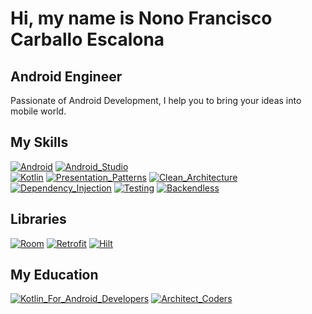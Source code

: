# Hi, my name is Nono Francisco Carballo Escalona
## Android Engineer
Passionate of Android Development, I help you to bring your ideas into mobile world.

## My Skills

[![Android](https://img.shields.io/badge/Android-yellow?style=for-the-badge&logo=android&logoColor=white&labelColor=101010)]()
[![Android_Studio](https://img.shields.io/badge/Android_Studio-success?style=for-the-badge&logo=android-studio&logoColor=white&labelColor=101010)]()
</br>
[![Kotlin](https://img.shields.io/badge/Kotlin-orange?style=for-the-badge&logo=kotlin&logoColor=white&labelColor=101010)]()
[![Presentation_Patterns](https://img.shields.io/badge/Presentation_Patterns-blue?style=for-the-badge&logo=mvvm&logoColor=white&labelColor=101010)]()
[![Clean_Architecture](https://img.shields.io/badge/Clean_Architecture-yellowgreen?style=for-the-badge&logo=clean&logoColor=white&labelColor=101010)]()
[![Dependency_Injection](https://img.shields.io/badge/Dependency_Injection-important?style=for-the-badge&logo=hilt&logoColor=white&labelColor=101010)]()
[![Testing](https://img.shields.io/badge/Testing-critical?style=for-the-badge&logo=junit&logoColor=white&labelColor=101010)]()
[![Backendless](https://img.shields.io/badge/Backendless-green?style=for-the-badge&logo=backendless&logoColor=white&labelColor=101010)]()

</p>

## Libraries

[![Room](https://img.shields.io/badge/Room?style=for-the-badge&logo=room&logoColor=white&labelColor=101010)]()
[![Retrofit](https://img.shields.io/badge/Retrofit?style=for-the-badge&logo=retrofit&logoColor=white&labelColor=101010)]()
[![Hilt](https://img.shields.io/badge/Hilt?style=for-the-badge&logo=hiltt&logoColor=white&labelColor=101010)]()

</p>

## My Education
[![Kotlin_For_Android_Developers](https://img.shields.io/badge/Kotlin_For_Android_Developers-blueviolet?style=for-the-badge&logo=kotlin&logoColor=white&labelColor=101010)](https://kotlinandroides.club.hotmart.com/public/user-certificate/612f5de1-5627-4752-921e-d6b2115b9f5e)
[![Architect_Coders](https://img.shields.io/badge/Architect_Coders-red?style=for-the-badge&logo=android&logoColor=white&labelColor=101010)](https://members.architectcoders.com/verify-certificate?id=94-158-378-0987)
